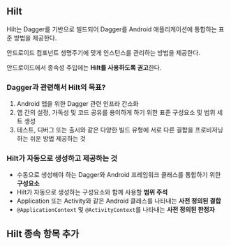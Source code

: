 ## Hilt
Hilt는 Dagger를 기반으로 빌드되어 Dagger를 Android 애플리케이션에 통합하는 표준 방법을 제공한다.

안드로이드 컴포넌트 생명주기에 맞게 인스턴스를 관리하는 방법을 제공한다.

안드로이드에서 종속성 주입에는 **Hilt를 사용하도록 권고**한다.

### Dagger과 관련해서 Hilt의 목표?
1. Android 앱을 위한 Dagger 관련 인프라 간소화
2. 앱 간의 설정, 가독성 및 코드 공유를 용이하게 하기 위한 표준 구성요소 및 범위 세트 생성
3. 테스트, 디버그 또는 출시와 같은 다양한 빌드 유형에 서로 다른 결합을 프로비저닝하는 쉬운 방법 제공하는 것

### Hilt가 자동으로 생성하고 제공하는 것
+ 수동으로 생성해야 하는 Dagger와 Android 프레임워크 클래스를 통합하기 위한 **구성요소**
+ Hilt가 자동으로 생성하는 구성요소와 함께 사용할 **범위 주석**
+ Application 또는 Activity와 같은 Android 클래스를 나타내는 **사전 정의된 결합**
+ ```@ApplicationContext``` 및 ```@ActivityContext```를 나타내는 **사전 정의된 한정자**

## Hilt 종속 항목 추가